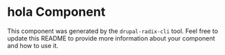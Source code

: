 # hola Component

This component was generated by the `drupal-radix-cli` tool. Feel free to update this README to provide more information about your component and how to use it.